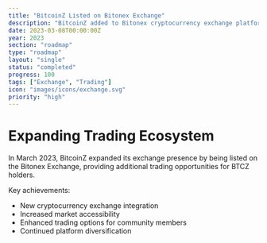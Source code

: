 ```yaml
---
title: "BitcoinZ Listed on Bitonex Exchange"
description: "BitcoinZ added to Bitonex cryptocurrency exchange platform"
date: 2023-03-08T00:00:00Z
year: 2023
section: "roadmap"
type: "roadmap"
layout: "single"
status: "completed"
progress: 100
tags: ["Exchange", "Trading"]
icon: "images/icons/exchange.svg"
priority: "high"
---
```


# Expanding Trading Ecosystem

In March 2023, BitcoinZ expanded its exchange presence by being listed on the Bitonex Exchange, providing additional trading opportunities for BTCZ holders.

Key achievements:
- New cryptocurrency exchange integration
- Increased market accessibility
- Enhanced trading options for community members
- Continued platform diversification
